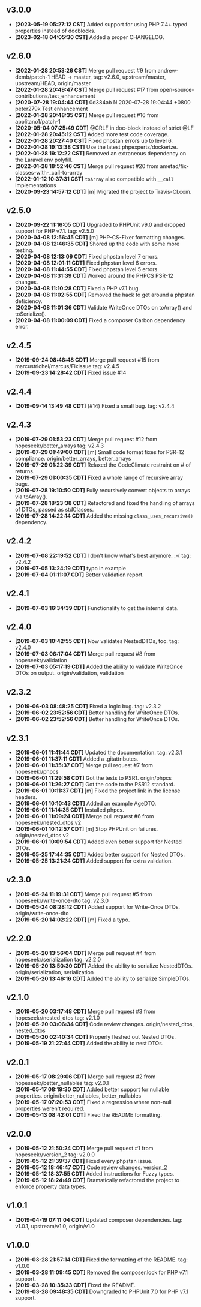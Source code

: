 ## v3.0.0

* **[2023-05-19 05:27:12 CST]** Added support for using PHP 7.4+ typed properties instead of docblocks.
* **[2023-02-18 04:05:30 CST]** Added a proper CHANGELOG.

## v2.6.0

* **[2022-01-28 20:53:26 CST]** Merge pull request #9 from andrew-demb/patch-1 HEAD -> master, tag: v2.6.0, upstream/master, upstream/HEAD, origin/master
* **[2022-01-28 20:49:47 CST]** Merge pull request #17 from open-source-contributions/test_enhancement
* **[2020-07-28 19:04:44 CDT]** 0d384ab N 2020-07-28 19:04:44 +0800 peter279k           Test enhancement
* **[2022-01-28 20:48:35 CST]** Merge pull request #16 from apolitano1/patch-1
* **[2020-05-04 07:25:49 CDT]** @CRLF in doc-block instead of strict @LF
* **[2022-01-28 20:45:12 CST]** Added more test code coverage.
* **[2022-01-28 20:27:40 CST]** Fixed phpstan errors up to level 6.
* **[2022-01-28 19:13:38 CST]** Use the latest phpexperts/dockerize.
* **[2022-01-28 19:12:22 CST]** Removed an extraneous dependency on the Laravel env polyfill.
* **[2022-01-28 18:52:46 CST]** Merge pull request #20 from ametad/fix-classes-with-_call-to-array
* **[2022-01-12 10:37:31 CST]** `toArray` also compatible with `__call` implementations
* **[2020-09-23 14:57:12 CDT]** [m] Migrated the project to Travis-CI.com.

## v2.5.0

* **[2020-09-22 11:16:05 CDT]** Upgraded to PHPUnit v9.0 and dropped support for PHP v7.1. tag: v2.5.0
* **[2020-04-08 12:56:45 CDT]** [m] PHP-CS-Fixer formatting changes.
* **[2020-04-08 12:46:35 CDT]** Shored up the code with some more testing.
* **[2020-04-08 12:13:09 CDT]** Fixed phpstan level 7 errors.
* **[2020-04-08 12:01:11 CDT]** Fixed phpstan level 6 errors.
* **[2020-04-08 11:44:55 CDT]** Fixed phpstan level 5 errors.
* **[2020-04-08 11:31:39 CDT]** Worked around the PHPCS PSR-12 changes.
* **[2020-04-08 11:10:28 CDT]** Fixed a PHP v7.1 bug.
* **[2020-04-08 11:02:55 CDT]** Removed the hack to get around a phpstan deficiency.
* **[2020-04-08 11:01:36 CDT]** Validate WriteOnce DTOs on toArray() and toSerialize().
* **[2020-04-08 11:00:09 CDT]** Fixed a composer Carbon dependency error.

## v2.4.5

* **[2019-09-24 08:46:48 CDT]** Merge pull request #15 from marcustrichel/marcus/FixIssue tag: v2.4.5
* **[2019-09-23 14:28:42 CDT]** Fixed issue #14

## v2.4.4

* **[2019-09-14 13:49:48 CDT]** (#14) Fixed a small bug. tag: v2.4.4

## v2.4.3

* **[2019-07-29 01:53:23 CDT]** Merge pull request #12 from hopeseekr/better_arrays tag: v2.4.3
* **[2019-07-29 01:49:00 CDT]** [m] Small code format fixes for PSR-12 compliance. origin/better_arrays, better_arrays
* **[2019-07-29 01:22:39 CDT]** Relaxed the CodeClimate restraint on # of returns.
* **[2019-07-29 01:00:35 CDT]** Fixed a whole range of recursive array bugs.
* **[2019-07-28 19:10:50 CDT]** Fully recursively convert objects to arrays via toArray().
* **[2019-07-28 18:23:38 CDT]** Refactored and fixed the handling of arrays of DTOs, passed as stdClasses.
* **[2019-07-28 14:22:14 CDT]** Added the missing `class_uses_recursive()` dependency.

## v2.4.2

* **[2019-07-08 22:19:52 CDT]** I don't know what's best anymore. :-( tag: v2.4.2
* **[2019-07-05 13:24:19 CDT]** typo in example
* **[2019-07-04 01:11:07 CDT]** Better validation report.

## v2.4.1

* **[2019-07-03 16:34:39 CDT]** Functionality to get the internal data.

## v2.4.0

* **[2019-07-03 10:42:55 CDT]** Now validates NestedDTOs, too. tag: v2.4.0
* **[2019-07-03 06:17:04 CDT]** Merge pull request #8 from hopeseekr/validation
* **[2019-07-03 05:17:19 CDT]** Added the ability to validate WriteOnce DTOs on output. origin/validation, validation

## v2.3.2

* **[2019-06-03 08:48:25 CDT]** Fixed a logic bug. tag: v2.3.2
* **[2019-06-02 23:52:56 CDT]** Better handling for WriteOnce DTOs.
* **[2019-06-02 23:52:56 CDT]** Better handling for WriteOnce DTOs.

## v2.3.1

* **[2019-06-01 11:41:44 CDT]** Updated the documentation. tag: v2.3.1
* **[2019-06-01 11:37:11 CDT]** Added a .gitattributes.
* **[2019-06-01 11:35:37 CDT]** Merge pull request #7 from hopeseekr/phpcs
* **[2019-06-01 11:29:58 CDT]** Got the tests to PSR1. origin/phpcs
* **[2019-06-01 11:26:27 CDT]** Got the code to the PSR12 standard.
* **[2019-06-01 10:11:37 CDT]** [m] Fixed the project link in the license headers.
* **[2019-06-01 10:10:43 CDT]** Added an example AgeDTO.
* **[2019-06-01 11:14:35 CDT]** Installed phpcs.
* **[2019-06-01 11:09:24 CDT]** Merge pull request #6 from hopeseekr/nested_dtos.v2
* **[2019-06-01 10:12:57 CDT]** [m] Stop PHPUnit on failures. origin/nested_dtos.v2
* **[2019-06-01 10:09:54 CDT]** Added even better support for Nested DTOs.
* **[2019-05-25 17:44:35 CDT]** Added better support for Nested DTOs.
* **[2019-05-25 13:21:24 CDT]** Added support for extra validation.

## v2.3.0

* **[2019-05-24 11:19:31 CDT]** Merge pull request #5 from hopeseekr/write-once-dto tag: v2.3.0
* **[2019-05-24 08:28:12 CDT]** Added support for Write-Once DTOs. origin/write-once-dto
* **[2019-05-20 14:02:22 CDT]** [m] Fixed a typo.

## v2.2.0

* **[2019-05-20 13:56:04 CDT]** Merge pull request #4 from hopeseekr/serialization tag: v2.2.0
* **[2019-05-20 13:50:30 CDT]** Added the ability to serialize NestedDTOs. origin/serialization, serialization
* **[2019-05-20 13:46:16 CDT]** Added the ability to serialize SimpleDTOs.

## v2.1.0

* **[2019-05-20 03:17:48 CDT]** Merge pull request #3 from hopeseekr/nested_dtos tag: v2.1.0
* **[2019-05-20 03:06:34 CDT]** Code review changes. origin/nested_dtos, nested_dtos
* **[2019-05-20 02:40:34 CDT]** Properly fleshed out Nested DTOs.
* **[2019-05-19 21:27:44 CDT]** Added the ability to nest DTOs.

## v2.0.1

* **[2019-05-17 08:29:06 CDT]** Merge pull request #2 from hopeseekr/better_nullables tag: v2.0.1
* **[2019-05-17 08:19:30 CDT]** Added better support for nullable properties. origin/better_nullables, better_nullables
* **[2019-05-17 07:20:53 CDT]** Fixed a regression where non-null properties weren't required.
* **[2019-05-13 08:42:01 CDT]** Fixed the README formatting.

## v2.0.0

* **[2019-05-12 21:50:24 CDT]** Merge pull request #1 from hopeseekr/version_2 tag: v2.0.0
* **[2019-05-12 21:39:37 CDT]** Fixed every phpstan issue.
* **[2019-05-12 18:46:47 CDT]** Code review changes. version_2
* **[2019-05-12 18:37:55 CDT]** Added instructions for Fuzzy types.
* **[2019-05-12 18:24:49 CDT]** Dramatically refactored the project to enforce property data types.

## v1.0.1

* **[2019-04-19 07:11:04 CDT]** Updated composer dependencies. tag: v1.0.1, upstream/v1.0, origin/v1.0

## v1.0.0

* **[2019-03-28 21:57:14 CDT]** Fixed the formatting of the README. tag: v1.0.0
* **[2019-03-28 11:09:45 CDT]** Removed the composer.lock for PHP v7.1 support.
* **[2019-03-28 10:35:33 CDT]** Fixed the README.
* **[2019-03-28 09:48:35 CDT]** Downgraded to PHPUnit 7.0 for PHP v7.1 support.
